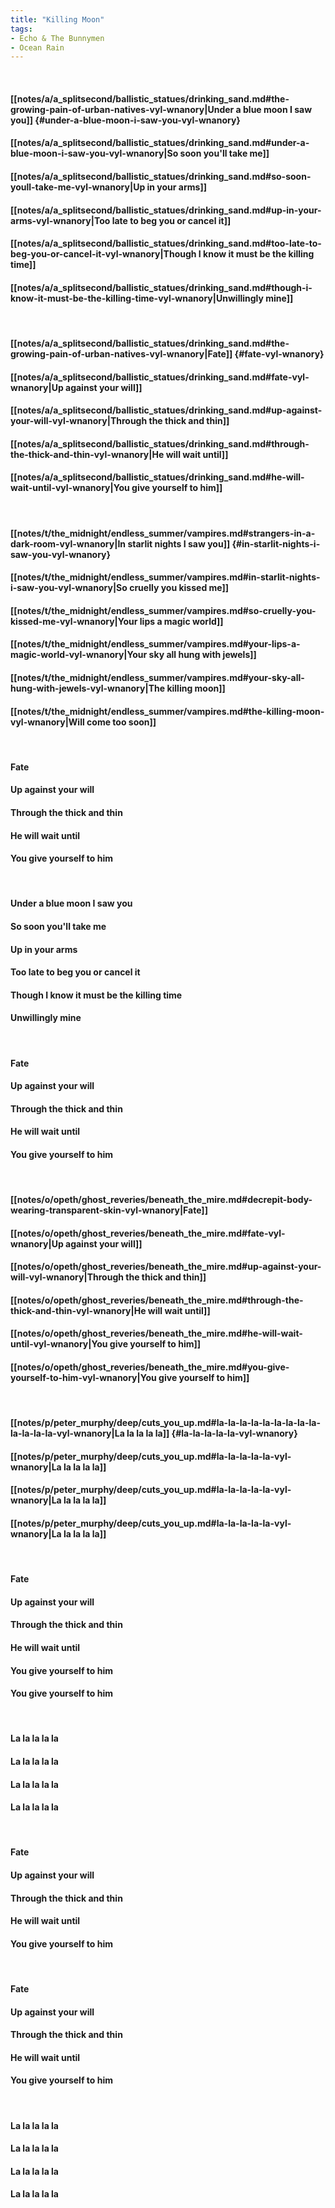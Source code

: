 ```yaml
---
title: "Killing Moon"
tags:
- Echo & The Bunnymen
- Ocean Rain
---
```

&nbsp;
#### [[notes/a/a_splitsecond/ballistic_statues/drinking_sand.md#the-growing-pain-of-urban-natives-vyl-wnanory|Under a blue moon I saw you]] {#under-a-blue-moon-i-saw-you-vyl-wnanory}
#### [[notes/a/a_splitsecond/ballistic_statues/drinking_sand.md#under-a-blue-moon-i-saw-you-vyl-wnanory|So soon you'll take me]]
#### [[notes/a/a_splitsecond/ballistic_statues/drinking_sand.md#so-soon-youll-take-me-vyl-wnanory|Up in your arms]]
#### [[notes/a/a_splitsecond/ballistic_statues/drinking_sand.md#up-in-your-arms-vyl-wnanory|Too late to beg you or cancel it]]
#### [[notes/a/a_splitsecond/ballistic_statues/drinking_sand.md#too-late-to-beg-you-or-cancel-it-vyl-wnanory|Though I know it must be the killing time]]
#### [[notes/a/a_splitsecond/ballistic_statues/drinking_sand.md#though-i-know-it-must-be-the-killing-time-vyl-wnanory|Unwillingly mine]]
&nbsp;
#### [[notes/a/a_splitsecond/ballistic_statues/drinking_sand.md#the-growing-pain-of-urban-natives-vyl-wnanory|Fate]] {#fate-vyl-wnanory}
#### [[notes/a/a_splitsecond/ballistic_statues/drinking_sand.md#fate-vyl-wnanory|Up against your will]]
#### [[notes/a/a_splitsecond/ballistic_statues/drinking_sand.md#up-against-your-will-vyl-wnanory|Through the thick and thin]]
#### [[notes/a/a_splitsecond/ballistic_statues/drinking_sand.md#through-the-thick-and-thin-vyl-wnanory|He will wait until]]
#### [[notes/a/a_splitsecond/ballistic_statues/drinking_sand.md#he-will-wait-until-vyl-wnanory|You give yourself to him]]
&nbsp;
#### [[notes/t/the_midnight/endless_summer/vampires.md#strangers-in-a-dark-room-vyl-wnanory|In starlit nights I saw you]] {#in-starlit-nights-i-saw-you-vyl-wnanory}
#### [[notes/t/the_midnight/endless_summer/vampires.md#in-starlit-nights-i-saw-you-vyl-wnanory|So cruelly you kissed me]]
#### [[notes/t/the_midnight/endless_summer/vampires.md#so-cruelly-you-kissed-me-vyl-wnanory|Your lips a magic world]]
#### [[notes/t/the_midnight/endless_summer/vampires.md#your-lips-a-magic-world-vyl-wnanory|Your sky all hung with jewels]]
#### [[notes/t/the_midnight/endless_summer/vampires.md#your-sky-all-hung-with-jewels-vyl-wnanory|The killing moon]]
#### [[notes/t/the_midnight/endless_summer/vampires.md#the-killing-moon-vyl-wnanory|Will come too soon]]
&nbsp;
#### Fate
#### Up against your will
#### Through the thick and thin
#### He will wait until
#### You give yourself to him
&nbsp;
#### Under a blue moon I saw you
#### So soon you'll take me
#### Up in your arms
#### Too late to beg you or cancel it
#### Though I know it must be the killing time
#### Unwillingly mine
&nbsp;
#### Fate
#### Up against your will
#### Through the thick and thin
#### He will wait until
#### You give yourself to him
&nbsp;
#### [[notes/o/opeth/ghost_reveries/beneath_the_mire.md#decrepit-body-wearing-transparent-skin-vyl-wnanory|Fate]]
#### [[notes/o/opeth/ghost_reveries/beneath_the_mire.md#fate-vyl-wnanory|Up against your will]]
#### [[notes/o/opeth/ghost_reveries/beneath_the_mire.md#up-against-your-will-vyl-wnanory|Through the thick and thin]]
#### [[notes/o/opeth/ghost_reveries/beneath_the_mire.md#through-the-thick-and-thin-vyl-wnanory|He will wait until]]
#### [[notes/o/opeth/ghost_reveries/beneath_the_mire.md#he-will-wait-until-vyl-wnanory|You give yourself to him]]
#### [[notes/o/opeth/ghost_reveries/beneath_the_mire.md#you-give-yourself-to-him-vyl-wnanory|You give yourself to him]]
&nbsp;
#### [[notes/p/peter_murphy/deep/cuts_you_up.md#la-la-la-la-la-la-la-la-la-la-la-la-la-vyl-wnanory|La la la la la]] {#la-la-la-la-la-vyl-wnanory}
#### [[notes/p/peter_murphy/deep/cuts_you_up.md#la-la-la-la-la-vyl-wnanory|La la la la la]]
#### [[notes/p/peter_murphy/deep/cuts_you_up.md#la-la-la-la-la-vyl-wnanory|La la la la la]]
#### [[notes/p/peter_murphy/deep/cuts_you_up.md#la-la-la-la-la-vyl-wnanory|La la la la la]]
&nbsp;
#### Fate
#### Up against your will
#### Through the thick and thin
#### He will wait until
#### You give yourself to him
#### You give yourself to him
&nbsp;
#### La la la la la
#### La la la la la
#### La la la la la
#### La la la la la
&nbsp;
#### Fate
#### Up against your will
#### Through the thick and thin
#### He will wait until
#### You give yourself to him
&nbsp;
#### Fate
#### Up against your will
#### Through the thick and thin
#### He will wait until
#### You give yourself to him
&nbsp;
#### La la la la la
#### La la la la la
#### La la la la la
#### La la la la la
